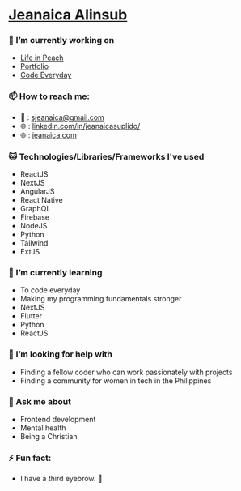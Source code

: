 
# [Jeanaica Alinsub](https://jeanaica.com)

### 🔭 I’m currently working on

  - [Life in Peach](https://www.lifeinpeach.com)
  - [Portfolio](https://jeanaica.com)
  - [Code Everyday](https://github.com/jeanaica/code-everyday)
  
### 📫 How to reach me: 

  - :email: : sjeanaica@gmail.com
  - :globe_with_meridians: : [linkedin.com/in/jeanaicasuplido/](https://www.linkedin.com/in/jeanaicasuplido/)
  - :globe_with_meridians: : [jeanaica.com](https://jeanaica.com)
  
### :cat: Technologies/Libraries/Frameworks I've used

  - ReactJS
  - NextJS
  - AngularJS
  - React Native
  - GraphQL
  - Firebase
  - NodeJS
  - Python
  - Tailwind
  - ExtJS
  
### 🌱 I’m currently learning 

  - To code everyday
  - Making my programming fundamentals stronger
  - NextJS
  - Flutter
  - Python
  - ReactJS
  
### 🤔 I’m looking for help with

  - Finding a fellow coder who can work passionately with projects 
  - Finding a community for women in tech in the Philippines
  
### 💬 Ask me about

  - Frontend development
  - Mental health 
  - Being a Christian
  

### ⚡ Fun fact:
  
  - I have a third eyebrow. :rofl:

<!--
**jeanaica/jeanaica** is a ✨ _special_ ✨ repository because its `README.md` (this file) appears on your GitHub profile.

- 🔭 I’m currently working on ...
- 🌱 I’m currently learning ...
- 👯 I’m looking to collaborate on ...
- 🤔 I’m looking for help with ...
- 💬 Ask me about ...
- 📫 How to reach me: ...
- 😄 Pronouns: ...
- ⚡ Fun fact: ...
-->
